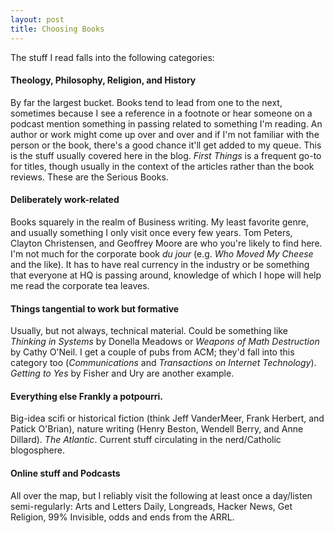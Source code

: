 ```yaml
---
layout: post 
title: Choosing Books
--- 
```

The stuff I read falls into the following categories:

#### Theology, Philosophy, Religion, and History 
By far the largest bucket. Books tend to lead from one to the next,
sometimes because I see a reference in a footnote or hear someone
on a podcast mention something in passing related to something
I'm reading. An author or work might come up over and over and if
I'm not familiar with the person or the book, there's a good
chance it'll get added to my queue. This is the stuff usually
covered here in the blog. _First Things_ is a frequent go-to for
titles, though usually in the context of the articles rather than
the book reviews. These are the Serious Books. 

#### Deliberately work-related 
Books squarely in the realm of Business writing. My least favorite 
genre, and usually something I only visit once every few years. 
Tom Peters, Clayton Christensen, and Geoffrey Moore are who you're 
likely to find here. I'm not much for the corporate book _du jour_ 
(e.g. _Who Moved My Cheese_ and the like). It has to have real 
currency in the industry or be something that everyone at HQ is 
passing around, knowledge of which I hope will help me read the 
corporate tea leaves.

#### Things tangential to work but formative
Usually, but not always, technical material. Could be something like 
_Thinking in Systems_ by Donella Meadows or _Weapons of Math Destruction_ 
by Cathy O'Neil. I get a couple of pubs from ACM; they'd fall into 
this category too (_Communications_ and _Transactions on Internet 
Technology_). _Getting to Yes_ by Fisher and Ury are another example. 

#### Everything else Frankly a potpourri. 
Big-idea scifi or historical fiction (think Jeff VanderMeer, Frank 
Herbert, and Patick O'Brian), nature writing (Henry Beston, Wendell 
Berry, and Anne Dillard). _The Atlantic_. Current stuff circulating 
in the nerd/Catholic blogosphere.

#### Online stuff and Podcasts 
All over the map, but I reliably visit the following at least 
once a day/listen semi-regularly: Arts and Letters Daily, Longreads, 
Hacker News, Get Religion, 99% Invisible, odds and ends from the ARRL.
